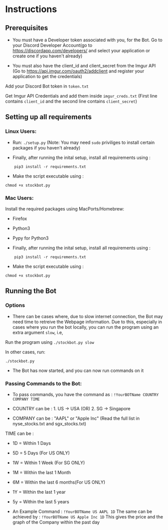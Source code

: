 # Instructions

## Prerequisites

* You must have a Developer token associated with you, for the Bot. Go to your Discord Developer Account(go to https://discordapp.com/developers/ and select your application or create one if you haven't already)

* You must also have the client_id and client_secret from the Imgur API (Go to https://api.imgur.com/oauth2/addclient and register your application to get the credentials)

Add your Discord Bot token in `token.txt`

Get Imgur API Credentials and add them inside `imgur_creds.txt` (First line contains `client_id` and the second line contains `client_secret`)

## Setting up all requirements

### Linux Users:

* Run: `./setup.py` (Note: You may need `sudo` priviliges to install certain packages if you haven't already)

* Finally, after running the inital setup, install all requirements using :
```
    pip3 install -r requirements.txt
```

* Make the script executable using :
```
chmod +x stockbot.py
```

### Mac Users:

Install the required packages using MacPorts/Homebrew:

* Firefox
* Python3
* Pypy for Python3

* Finally, after running the inital setup, install all requirements using :
```
    pip3 install -r requirements.txt
```

* Make the script executable using :
```
chmod +x stockbot.py
```

## Running the Bot

### Options

* There can be cases where, due to slow internet connection, the Bot may need time to retreive the Webpage information. Due to this, especially in cases where you run the bot locally, you can run the program using an extra argument `slow`, i.e,

Run the program using `./stockbot.py slow`

In other cases, run:

```
./stockbot.py
```

* The Bot has now started, and you can now run commands on it

### Passing Commands to the Bot:

* To pass commands, you have the command as : `!YourBOTName COUNTRY COMPANY TIME`

* COUNTRY can be : 1. US -> USA (OR) 2. SG -> Singapore

* COMPANY can be : "AAPL" or "Apple Inc" (Read the full list in nyse_stocks.txt and sgx_stocks.txt)

TIME can be : 
* 1D = Within 1 Days </br>
* 5D = 5 Days (For US ONLY) </br>
* 1W = Within 1 Week (For SG ONLY) </br>
* 1M = Within the last 1 Month </br>
* 6M = Within the last 6 months(For US ONLY) </br>
* 1Y = Within the last 1 year </br>
* 5y = Within the last 5 years </br>

* An Example Command : `!YourBOTName US AAPL 1D`
The same can be achieved by : `!YourBOTName US Apple Inc 1D`
This gives the price and the graph of the Company within the past day
